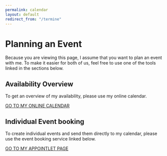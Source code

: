 ```yaml
---
permalink: calendar
layout: default
redirect_from: "/termine"
---
```


# Planning an Event

Because you are viewing this page, I assume that you want to plan an event with me. To make it easier for both of us, feel free to use one of the tools linked in the sections below.

## Availability Overview

To get an overview of my availability, please use my online calendar.

[GO TO MY ONLINE CALENDAR](https://kalender.janbrodda.de)

## Individual Event booking

To create individual events and send them directly to my calendar, please use the event booking service linked below.

[GO TO MY APPOINTLET PAGE](https://janbrodda.appointlet.com)
